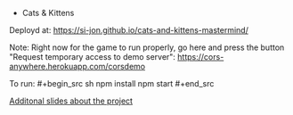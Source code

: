 * Cats & Kittens

Deployd at: https://si-jon.github.io/cats-and-kittens-mastermind/

Note: Right now for the game to run properly, go here and press the button "Request temporary access to demo server": https://cors-anywhere.herokuapp.com/corsdemo

To run:
#+begin_src sh
  npm install
  npm start
#+end_src

[Additonal slides about the project](./dialogue-systems-project.pdf)
